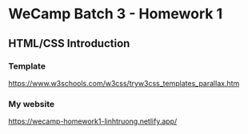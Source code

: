 # WeCamp Batch 3 - Homework 1

## HTML/CSS Introduction

### Template

https://www.w3schools.com/w3css/tryw3css_templates_parallax.htm

### My website

https://wecamp-homework1-linhtruong.netlify.app/
